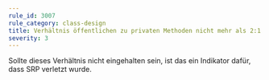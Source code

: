 ```yaml
---
rule_id: 3007
rule_category: class-design
title: Verhältnis öffentlichen zu privaten Methoden nicht mehr als 2:1
severity: 3
---
```

Sollte dieses Verhältnis nicht eingehalten sein, ist das ein Indikator dafür, dass SRP verletzt wurde.
